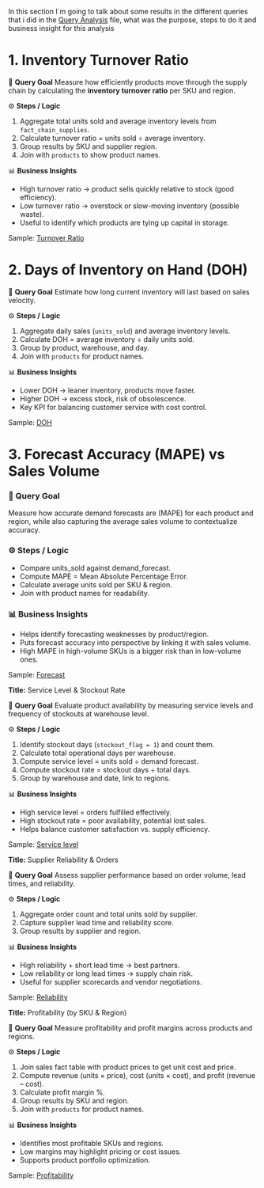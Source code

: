 In this section I´m going to talk about some results in the different queries that i did in the [Query Analysis](sql/Analysis.sql) file, what was the purpose, steps to do it and business insight for this analysis

# 1. Inventory Turnover Ratio

📝 **Query Goal**
Measure how efficiently products move through the supply chain by calculating the **inventory turnover ratio** per SKU and region.

⚙️ **Steps / Logic**

1. Aggregate total units sold and average inventory levels from `fact_chain_supplies`.
2. Calculate turnover ratio = units sold ÷ average inventory.
3. Group results by SKU and supplier region.
4. Join with `products` to show product names.

📊 **Business Insights**

* High turnover ratio → product sells quickly relative to stock (good efficiency).
* Low turnover ratio → overstock or slow-moving inventory (possible waste).
* Useful to identify which products are tying up capital in storage.

Sample: [Turnover Ratio](images/1_turnover_ratio.png)

# 2. Days of Inventory on Hand (DOH)

📝 **Query Goal**
Estimate how long current inventory will last based on sales velocity.

⚙️ **Steps / Logic**

1. Aggregate daily sales (`units_sold`) and average inventory levels.
2. Calculate DOH = average inventory ÷ daily units sold.
3. Group by product, warehouse, and day.
4. Join with `products` for product names.

📊 **Business Insights**

* Lower DOH → leaner inventory, products move faster.
* Higher DOH → excess stock, risk of obsolescence.
* Key KPI for balancing customer service with cost control.

Sample: [DOH](images/2_doh.png)

# 3. Forecast Accuracy (MAPE) vs Sales Volume

### 📝 Query Goal
Measure how accurate demand forecasts are (MAPE) for each product and region, while also capturing the average sales volume to contextualize accuracy.

### ⚙️ Steps / Logic

- Compare units_sold against demand_forecast.
- Compute MAPE = Mean Absolute Percentage Error.
- Calculate average units sold per SKU & region.
- Join with product names for readability.

### 📊 Business Insights

- Helps identify forecasting weaknesses by product/region.
- Puts forecast accuracy into perspective by linking it with sales volume.
- High MAPE in high-volume SKUs is a bigger risk than in low-volume ones.

Sample: [Forecast](images/3_mape.png)

**Title:** Service Level & Stockout Rate

📝 **Query Goal**
Evaluate product availability by measuring service levels and frequency of stockouts at warehouse level.

⚙️ **Steps / Logic**

1. Identify stockout days (`stockout_flag = 1`) and count them.
2. Calculate total operational days per warehouse.
3. Compute service level = units sold ÷ demand forecast.
4. Compute stockout rate = stockout days ÷ total days.
5. Group by warehouse and date, link to regions.

📊 **Business Insights**

* High service level = orders fulfilled effectively.
* High stockout rate = poor availability, potential lost sales.
* Helps balance customer satisfaction vs. supply efficiency.

Sample: [Service level](images/4_service_stockout.png)

**Title:** Supplier Reliability & Orders

📝 **Query Goal**
Assess supplier performance based on order volume, lead times, and reliability.

⚙️ **Steps / Logic**

1. Aggregate order count and total units sold by supplier.
2. Capture supplier lead time and reliability score.
3. Group results by supplier and region.

📊 **Business Insights**

* High reliability + short lead time → best partners.
* Low reliability or long lead times → supply chain risk.
* Useful for supplier scorecards and vendor negotiations.

Sample: [Reliability](images/5_reliability.png)

**Title:** Profitability (by SKU & Region)

📝 **Query Goal**
Measure profitability and profit margins across products and regions.

⚙️ **Steps / Logic**

1. Join sales fact table with product prices to get unit cost and price.
2. Compute revenue (units × price), cost (units × cost), and profit (revenue – cost).
3. Calculate profit margin %.
4. Group results by SKU and region.
5. Join with `products` for product names.

📊 **Business Insights**

* Identifies most profitable SKUs and regions.
* Low margins may highlight pricing or cost issues.
* Supports product portfolio optimization.

Sample: [Profitability](images/6_profitability.png)
